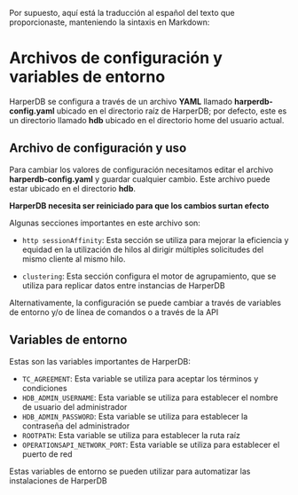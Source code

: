 Por supuesto, aquí está la traducción al español del texto que proporcionaste, manteniendo la sintaxis en Markdown:

# Archivos de configuración y variables de entorno

HarperDB se configura a través de un archivo **YAML** llamado **harperdb-config.yaml** ubicado en el directorio raíz de HarperDB; por defecto, este es un directorio llamado **hdb** ubicado en el directorio home del usuario actual.

## Archivo de configuración y uso

Para cambiar los valores de configuración necesitamos editar el archivo **harperdb-config.yaml** y guardar cualquier cambio. Este archivo puede estar ubicado en el directorio **hdb**.

**HarperDB necesita ser reiniciado para que los cambios surtan efecto**

Algunas secciones importantes en este archivo son:

- `http sessionAffinity`: Esta sección se utiliza para mejorar la eficiencia y equidad en la utilización de hilos al dirigir múltiples solicitudes del mismo cliente al mismo hilo.

- `clustering`: Esta sección configura el motor de agrupamiento, que se utiliza para replicar datos entre instancias de HarperDB

Alternativamente, la configuración se puede cambiar a través de variables de entorno y/o de línea de comandos o a través de la API

## Variables de entorno

Estas son las variables importantes de HarperDB:

- `TC_AGREEMENT`: Esta variable se utiliza para aceptar los términos y condiciones
- `HDB_ADMIN_USERNAME`: Esta variable se utiliza para establecer el nombre de usuario del administrador
- `HDB_ADMIN_PASSWORD`: Esta variable se utiliza para establecer la contraseña del administrador
- `ROOTPATH`: Esta variable se utiliza para establecer la ruta raíz
- `OPERATIONSAPI_NETWORK_PORT`: Esta variable se utiliza para establecer el puerto de red

Estas variables de entorno se pueden utilizar para automatizar las instalaciones de HarperDB